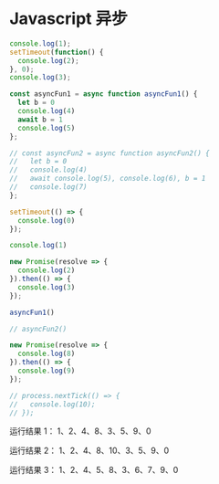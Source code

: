 # Javascript 异步

```js
console.log(1);
setTimeout(function() {
  console.log(2);
}, 0);
console.log(3);
```

```js
const asyncFun1 = async function asyncFun1() {
  let b = 0
  console.log(4)
  await b = 1
  console.log(5)
};

// const asyncFun2 = async function asyncFun2() {
//   let b = 0
//   console.log(4)
//   await console.log(5), console.log(6), b = 1
//   console.log(7)
};

setTimeout(() => {
  console.log(0)
});

console.log(1)

new Promise(resolve => {
  console.log(2)
}).then(() => {
  console.log(3)
});

asyncFun1()

// asyncFun2()

new Promise(resolve => {
  console.log(8)
}).then(() => {
  console.log(9)
});

// process.nextTick(() => {
//   console.log(10);
// });
```

运行结果 1： 1、2、4、8、3、5、9、0

运行结果 2： 1、2、4、8、10、3、5、9、0

运行结果 3： 1、2、4、5、8、3、6、7、9、0
